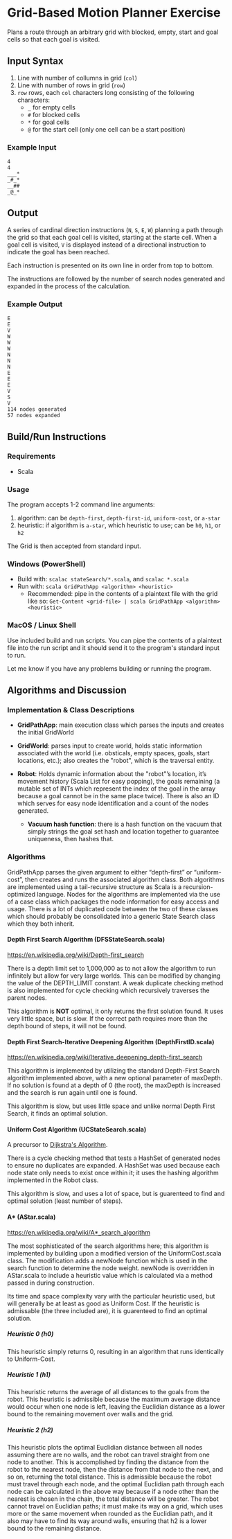 # Grid-Based Motion Planner Exercise
Plans a route through an arbitrary grid with blocked, empty, start and goal cells so that each goal is visited.

## Input Syntax
1. Line with number of collumns in grid (`col`)
2. Line with number of rows in grid (`row`)
3. `row` rows, each `col` characters long consisting of the following characters:
   * `_` for empty cells
   * `#` for blocked cells
   * `*` for goal cells
   * `@` for the start cell (only one cell can be a start position)
   
### Example Input
```
4
4
___*
_#_*
__##
_@_*
```

## Output
A series of cardinal direction instructions (`N`, `S`, `E`, `W`) planning a path through the grid so that each goal cell is visited, starting at the starte cell. When a goal cell is visited, `V` is displayed instead of a directional instruction to indicate the goal has been reached.

Each instruction is presented on its own line in order from top to bottom.

The instructions are followed by the number of search nodes generated and expanded in the process of the calculation.

### Example Output
```
E
E
V
W
W
W
N
N
N
E
E
E
V
S
V
114 nodes generated
57 nodes expanded
```

## Build/Run Instructions

### Requirements
* Scala

### Usage
The program accepts 1-2 command line arguments:
1. algorithm: can be `depth-first`, `depth-first-id`, `uniform-cost`, or `a-star`
2. heuristic: if algorithm is `a-star`, which heuristic to use; can be `h0`, `h1`, or `h2`

The Grid is then accepted from standard input.

### Windows (PowerShell)
* Build with: `scalac stateSearch/*.scala`, and `scalac *.scala`
* Run with: `scala GridPathApp <algorithm> <heuristic>`
  * Recommended: pipe in the contents of a plaintext file with the grid like so: `Get-Content <grid-file> | scala GridPathApp <algorithm> <heuristic>`
  
### MacOS / Linux Shell
Use included build and run scripts.
You can pipe the contents of a plaintext file into the run script and it should send it to the program's standard input to run.
  
Let me know if you have any problems building or running the program.
  
## Algorithms and Discussion

### Implementation & Class Descriptions

* **GridPathApp**: main execution class which parses the inputs and creates the initial GridWorld

* **GridWorld**: parses input to create world, holds static information associated with the world (i.e. obsticals, empty spaces, goals, start locations, etc.); also creates the "robot", which is the traversal entity.

* **Robot**: Holds dynamic information about the "robot"’s location, it’s movement history (Scala List for easy popping), the goals remaining (a mutable set of INTs which represent the index of the goal in the array because a goal cannot be in the same place twice).  There is also an ID which serves for easy node identification and a count of the nodes generated.

  * **Vacuum hash function**: there is a hash function on the vacuum that simply strings the goal set hash and location together to guarantee uniqueness, then hashes that.
  
### Algorithms
GridPathApp parses the given argument to either “depth-first” or “uniform-cost”, then creates and runs the associated algorithm class.  Both algorithms are implemented using a tail-recursive structure as Scala is a recursion-optimized language. Nodes for the algorithms are implemented via the use of a case class which packages the node information for easy access and usage. There is a lot of duplicated code between the two of these classes which should probably be consolidated into a generic State Search class which they both inherit.

#### Depth First Search Algorithm (DFSStateSearch.scala)
https://en.wikipedia.org/wiki/Depth-first_search

There is a depth limit set to 1,000,000 as to not allow the algorithm to run infinitely but allow for very large worlds.  This can be modified by changing the value of the DEPTH_LIMIT constant. A weak duplicate checking method is also implemented for cycle checking which recursively traverses the parent nodes.

This algorithm is **NOT** optimal, it only returns the first solution found. It uses very little space, but is slow. If the correct path requires more than the depth bound of steps, it will not be found.

#### Depth First Search-Iterative Deepening Algorithm (DepthFirstID.scala)
https://en.wikipedia.org/wiki/Iterative_deepening_depth-first_search

This algorithm is implemented by utilizing the standard Depth-First Search algorithm implemented above, with a new optional parameter of maxDepth. If no solution is found at a depth of 0 (the root), the maxDepth is increased and the search is run again until one is found.

This algorithm is slow, but uses little space and unlike normal Depth First Search, it finds an optimal solution.

#### Uniform Cost Algorithm (UCStateSearch.scala)
A precursor to [Dijkstra's Algorithm](https://en.wikipedia.org/wiki/Dijkstra%27s_algorithm).

There is a cycle checking method that tests a HashSet of generated nodes to ensure no duplicates are expanded. A HashSet was used because each node state only needs to exist once within it; it uses the hashing algorithm implemented in the Robot class.

This algorithm is slow, and uses a lot of space, but is guarenteed to find and optimal solution (least number of steps).

#### A* (AStar.scala)
https://en.wikipedia.org/wiki/A*_search_algorithm

The most sophisticated of the search algorithms here; this algorithm is implemented by building upon a modified version of the UniformCost.scala class. The modification adds a newNode function which is used in the search function to determine the node weight.  newNode is overridden in AStar.scala to include a heuristic value which is calculated via a method passed in during construction.

Its time and space complexity vary with the particular heuristic used, but will generally be at least as good as Uniform Cost. If the heuristic is admissable (the three included are), it is guarenteed to find an optimal solution.

##### Heuristic 0 (h0)
This heuristic simply returns 0, resulting in an algorithm that runs identically to Uniform-Cost.

##### Heuristic 1 (h1)
This heuristic returns the average of all distances to the goals from the robot. This heuristic is admissible because the maximum average distance would occur when one node is left, leaving the Euclidian distance as a lower bound to the remaining movement over walls and the grid.

##### Heuristic 2 (h2)
This heuristic plots the optimal Euclidian distance between all nodes assuming there are no walls, and the robot can travel straight from one node to another. This is accomplished by finding the distance from the robot to the nearest node, then the distance from that node to the next, and so on, returning the total distance. This is admissible because the robot must travel through each node, and the optimal Euclidian path through each node can be calculated in the above way because if a node other than the nearest is chosen in the chain, the total distance will be greater. The robot cannot travel on Euclidian paths; it must make its way on a grid, which uses more or the same movement when rounded as the Euclidian path, and it also may have to find its way around walls, ensuring that h2 is a lower bound to the remaining distance.
